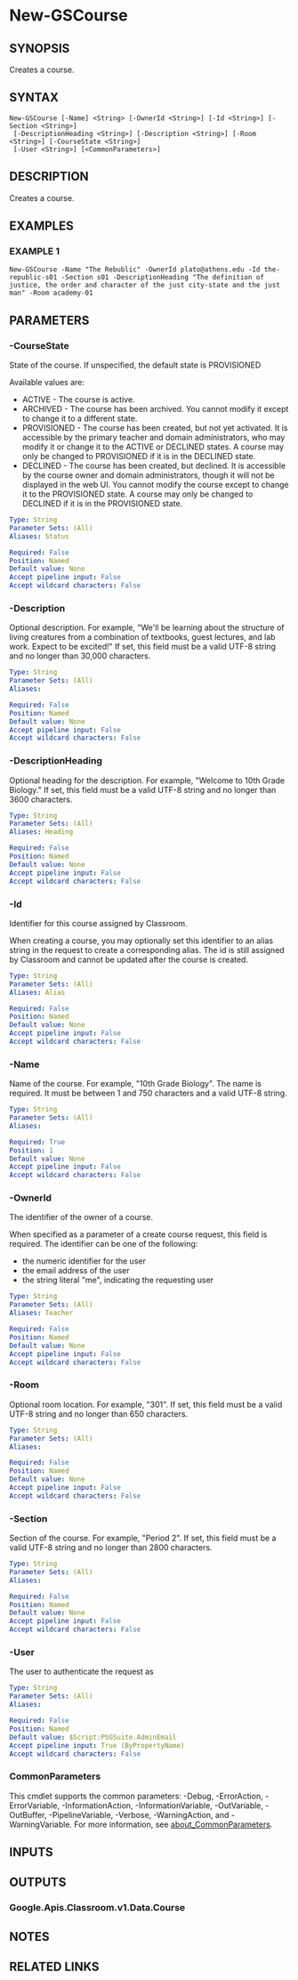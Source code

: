 # New-GSCourse

## SYNOPSIS
Creates a course.

## SYNTAX

```
New-GSCourse [-Name] <String> [-OwnerId <String>] [-Id <String>] [-Section <String>]
 [-DescriptionHeading <String>] [-Description <String>] [-Room <String>] [-CourseState <String>]
 [-User <String>] [<CommonParameters>]
```

## DESCRIPTION
Creates a course.

## EXAMPLES

### EXAMPLE 1
```
New-GSCourse -Name "The Rebublic" -OwnerId plato@athens.edu -Id the-republic-s01 -Section s01 -DescriptionHeading "The definition of justice, the order and character of the just city-state and the just man" -Room academy-01
```

## PARAMETERS

### -CourseState
State of the course.
If unspecified, the default state is PROVISIONED

Available values are:
* ACTIVE - The course is active.
* ARCHIVED - The course has been archived.
You cannot modify it except to change it to a different state.
* PROVISIONED - The course has been created, but not yet activated.
It is accessible by the primary teacher and domain administrators, who may modify it or change it to the ACTIVE or DECLINED states.
A course may only be changed to PROVISIONED if it is in the DECLINED state.
* DECLINED - The course has been created, but declined.
It is accessible by the course owner and domain administrators, though it will not be displayed in the web UI.
You cannot modify the course except to change it to the PROVISIONED state.
A course may only be changed to DECLINED if it is in the PROVISIONED state.

```yaml
Type: String
Parameter Sets: (All)
Aliases: Status

Required: False
Position: Named
Default value: None
Accept pipeline input: False
Accept wildcard characters: False
```

### -Description
Optional description.
For example, "We'll be learning about the structure of living creatures from a combination of textbooks, guest lectures, and lab work.
Expect to be excited!" If set, this field must be a valid UTF-8 string and no longer than 30,000 characters.

```yaml
Type: String
Parameter Sets: (All)
Aliases:

Required: False
Position: Named
Default value: None
Accept pipeline input: False
Accept wildcard characters: False
```

### -DescriptionHeading
Optional heading for the description.
For example, "Welcome to 10th Grade Biology." If set, this field must be a valid UTF-8 string and no longer than 3600 characters.

```yaml
Type: String
Parameter Sets: (All)
Aliases: Heading

Required: False
Position: Named
Default value: None
Accept pipeline input: False
Accept wildcard characters: False
```

### -Id
Identifier for this course assigned by Classroom.

When creating a course, you may optionally set this identifier to an alias string in the request to create a corresponding alias.
The id is still assigned by Classroom and cannot be updated after the course is created.

```yaml
Type: String
Parameter Sets: (All)
Aliases: Alias

Required: False
Position: Named
Default value: None
Accept pipeline input: False
Accept wildcard characters: False
```

### -Name
Name of the course.
For example, "10th Grade Biology".
The name is required.
It must be between 1 and 750 characters and a valid UTF-8 string.

```yaml
Type: String
Parameter Sets: (All)
Aliases:

Required: True
Position: 1
Default value: None
Accept pipeline input: False
Accept wildcard characters: False
```

### -OwnerId
The identifier of the owner of a course.

When specified as a parameter of a create course request, this field is required.
The identifier can be one of the following:

* the numeric identifier for the user
* the email address of the user
* the string literal "me", indicating the requesting user

```yaml
Type: String
Parameter Sets: (All)
Aliases: Teacher

Required: False
Position: Named
Default value: None
Accept pipeline input: False
Accept wildcard characters: False
```

### -Room
Optional room location.
For example, "301".
If set, this field must be a valid UTF-8 string and no longer than 650 characters.

```yaml
Type: String
Parameter Sets: (All)
Aliases:

Required: False
Position: Named
Default value: None
Accept pipeline input: False
Accept wildcard characters: False
```

### -Section
Section of the course.
For example, "Period 2".
If set, this field must be a valid UTF-8 string and no longer than 2800 characters.

```yaml
Type: String
Parameter Sets: (All)
Aliases:

Required: False
Position: Named
Default value: None
Accept pipeline input: False
Accept wildcard characters: False
```

### -User
The user to authenticate the request as

```yaml
Type: String
Parameter Sets: (All)
Aliases:

Required: False
Position: Named
Default value: $Script:PSGSuite.AdminEmail
Accept pipeline input: True (ByPropertyName)
Accept wildcard characters: False
```

### CommonParameters
This cmdlet supports the common parameters: -Debug, -ErrorAction, -ErrorVariable, -InformationAction, -InformationVariable, -OutVariable, -OutBuffer, -PipelineVariable, -Verbose, -WarningAction, and -WarningVariable. For more information, see [about_CommonParameters](http://go.microsoft.com/fwlink/?LinkID=113216).

## INPUTS

## OUTPUTS

### Google.Apis.Classroom.v1.Data.Course
## NOTES

## RELATED LINKS
